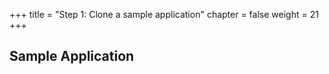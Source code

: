 +++
title = "Step 1: Clone a sample application"
chapter = false
weight = 21
+++

## Sample Application